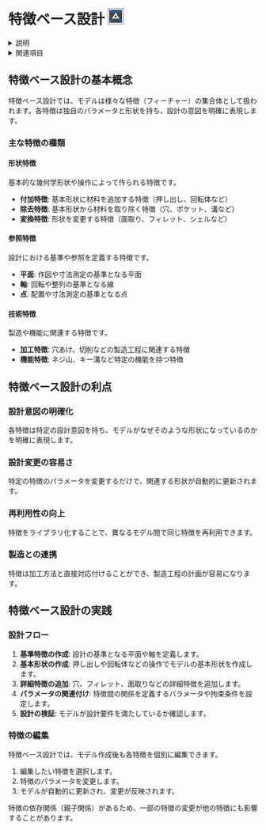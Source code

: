 # 特徴ベース設計 ![特徴ベース設計アイコン](../../../FIGURE/15-icone/b15b0001/FeatureBased.png)

<details>
<summary>説明</summary>

特徴ベース設計は、モデルを基本的な形状や機能的要素（特徴）の集まりとして扱うアプローチです。各特徴は独立した設計意図を持ち、パラメータによって制御されます。

このアプローチにより、設計の変更や修正が容易になり、設計の再利用性や柔軟性が向上します。
</details>

<details>
<summary>関連項目</summary>

* [コントロール- キー - 指示](../_HTM_PARTI/H1-barreS-C.md#コントロール-キー-指示)
* [ビューの管理](../../../_USO-bSuiteComuni/Gestione-viste.md)
* [オブジェクトの表示方法](../../../_USO-bSuiteComuni/visualiz-oggetti.md)

**パラメトリック設計の概念：**
* [パラメータ](./02-07-01_parameters.md)
* [変数](./02-07-02_variables.md)
* [拘束条件](./02-07-03_constraints.md)
* [方程式](./02-07-04_equations.md)
* [部品ファミリー](./02-07-06_part_family.md)
</details>

## 特徴ベース設計の基本概念

特徴ベース設計では、モデルは様々な特徴（フィーチャー）の集合体として扱われます。各特徴は独自のパラメータと形状を持ち、設計の意図を明確に表現します。

### 主な特徴の種類

#### 形状特徴
基本的な幾何学形状や操作によって作られる特徴です。

- **付加特徴**: 基本形状に材料を追加する特徴（押し出し、回転体など）
- **除去特徴**: 基本形状から材料を取り除く特徴（穴、ポケット、溝など）
- **変換特徴**: 形状を変更する特徴（面取り、フィレット、シェルなど）

#### 参照特徴
設計における基準や参照を定義する特徴です。

- **平面**: 作図や寸法測定の基準となる平面
- **軸**: 回転や整列の基準となる線
- **点**: 配置や寸法測定の基準となる点

#### 技術特徴
製造や機能に関連する特徴です。

- **加工特徴**: 穴あけ、切削などの製造工程に関連する特徴
- **機能特徴**: ネジ山、キー溝など特定の機能を持つ特徴

## 特徴ベース設計の利点

### 設計意図の明確化
各特徴は特定の設計意図を持ち、モデルがなぜそのような形状になっているのかを明確に表現します。

### 設計変更の容易さ
特定の特徴のパラメータを変更するだけで、関連する形状が自動的に更新されます。

### 再利用性の向上
特徴をライブラリ化することで、異なるモデル間で同じ特徴を再利用できます。

### 製造との連携
特徴は加工方法と直接対応付けることができ、製造工程の計画が容易になります。

## 特徴ベース設計の実践

### 設計フロー

1. **基準特徴の作成**: 設計の基準となる平面や軸を定義します。
2. **基本形状の作成**: 押し出しや回転体などの操作でモデルの基本形状を作成します。
3. **詳細特徴の追加**: 穴、フィレット、面取りなどの詳細特徴を追加します。
4. **パラメータの関連付け**: 特徴間の関係を定義するパラメータや拘束条件を設定します。
5. **設計の検証**: モデルが設計要件を満たしているか確認します。

### 特徴の編集

特徴ベース設計では、モデル作成後も各特徴を個別に編集できます。

1. 編集したい特徴を選択します。
2. 特徴のパラメータを変更します。
3. モデルが自動的に更新され、変更が反映されます。

特徴の依存関係（親子関係）があるため、一部の特徴の変更が他の特徴にも影響することがあります。 

